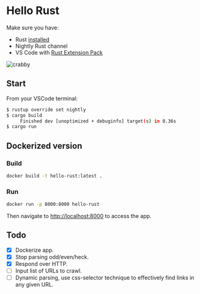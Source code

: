 # Hello Rust
Make sure you have: 
- Rust [installed][rustInstall]
- Nightly Rust channel
- VS Code with [Rust Extension Pack][vsExtPck]

![crabby](https://mir-s3-cdn-cf.behance.net/project_modules/disp/7df0bd42774743.57ee5f32bd76e.gif)

## Start

From your VSCode terminal:

```sh
$ rustup override set nightly
$ cargo build
     Finished dev [unoptimized + debuginfo] target(s) in 0.36s
$ cargo run
```

## Dockerized version

### Build

```sh
docker build -t hello-rust:latest .
```

### Run

```sh
docker run -p 8000:8000 hello-rust
````

Then navigate to <http://localhost:8000> to access the app.

## Todo

- [x] Dockerize app.
- [x] Stop parsing odd/even/heck.
- [x] Respond over HTTP.
- [ ] Input list of URLs to crawl.
- [ ] Dynamic parsing, use css-selector technique to effectively find links in any given URL.

[rustInstall]: <https://www.rust-lang.org/tools/install>
[vsExtPck]: <https://marketplace.visualstudio.com/items?itemName=swellaby.rust-pack>



